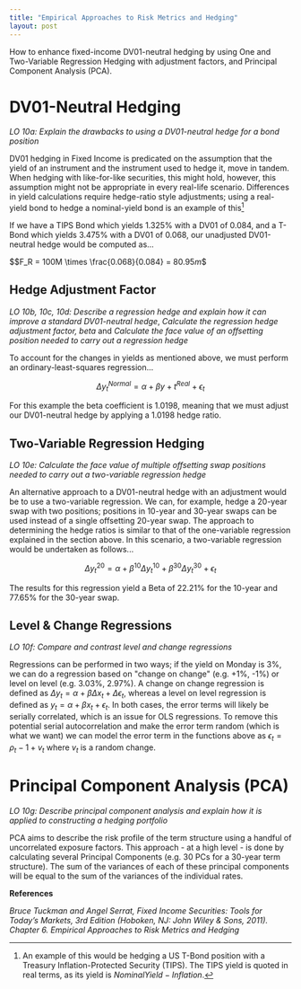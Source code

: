 ```yaml
---
title: "Empirical Approaches to Risk Metrics and Hedging"
layout: post
---
```

How to enhance fixed-income DV01-neutral hedging by using One and Two-Variable Regression Hedging with adjustment factors, and Principal Component Analysis (PCA).

# DV01-Neutral Hedging
*LO 10a: Explain the drawbacks to using a DV01-neutral hedge for a bond position*

DV01 hedging in Fixed Income is predicated on the assumption that the yield of an instrument and the instrument used to hedge it, move in tandem. When hedging with like-for-like securities, this might hold, however, this assumption might not be appropriate in every real-life scenario. Differences in yield calculations require hedge-ratio style adjustments; using a real-yield bond to hedge a nominal-yield bond is an example of this[^1]

[^1]: An example of this would be hedging a US T-Bond position with a Treasury Inflation-Protected Security (TIPS). The TIPS yield is quoted in real terms, as its yield is $Nominal Yield - Inflation$.

If we have a TIPS Bond which yields 1.325% with a DV01 of 0.084, and a T-Bond which yields 3.475% with a DV01 of 0.068, our unadjusted DV01-neutral hedge would be computed as...

$$F_R = 100M \times \frac{0.068}{0.084} = $80.95m$$
 
## Hedge Adjustment Factor
*LO 10b, 10c, 10d: Describe a regression hedge and explain how it can improve a standard DV01-neutral hedge*, *Calculate the regression hedge adjustment factor, beta* and *Calculate the face value of an offsetting position needed to carry out a regression hedge*

To account for the changes in yields as mentioned above, we must perform an ordinary-least-squares regression...

$$\Delta y_t^{Normal} = \alpha + \beta y+t^{Real}+\epsilon_t$$

For this example the beta coefficient is 1.0198, meaning that we must adjust our DV01-neutral hedge by applying a 1.0198 hedge ratio.

## Two-Variable Regression Hedging
*LO 10e: Calculate the face value of multiple offsetting swap positions needed to carry out a two-variable regression hedge*

An alternative approach to a DV01-neutral hedge with an adjustment would be to use a two-variable regression. We can, for example, hedge a 20-year swap with two positions; positions in 10-year and 30-year swaps can be used instead of a single offsetting 20-year swap. The approach to determining the hedge ratios is similar to that of the one-variable regression explained in the section above. In this scenario, a two-variable regression would be undertaken as follows...

$$\Delta y_t^{20} = \alpha + \beta^{10}\Delta y_t^{10} + \beta^{30}\Delta y_t^{30} + \epsilon_t$$

The results for this regression yield a Beta of 22.21% for the 10-year and 77.65% for the 30-year swap.

## Level & Change Regressions
*LO 10f: Compare and contrast level and change regressions*

Regressions can be performed in two ways; if the yield on Monday is 3%, we can do a regression based on "change on change" (e.g. +1%, -1%) or level on level (e.g. 3.03%, 2.97%). A change on change regression is defined as $\Delta y_t = \alpha + \beta \Delta x_t + \Delta \epsilon_t$, whereas a level on level regression is defined as $y_t = \alpha + \beta x_t + \epsilon_t$. In both cases, the error terms will likely be serially correlated, which is an issue for OLS regressions. To remove this potential serial autocorrelation and make the error term random (which is what we want) we can model the error term in the functions above as $\epsilon_t = \rho_t-1 + v_t$ where $v_t$ is a random change.

# Principal Component Analysis (PCA)
*LO 10g: Describe principal component analysis and explain how it is applied to constructing a hedging portfolio*

PCA aims to describe the risk profile of the term structure using a handful of uncorrelated exposure factors. This approach - at a high level - is done by calculating several Principal Components (e.g. 30 PCs for a 30-year term structure). The sum of the variances of each of these principal components will be equal to the sum of the variances of the individual rates. 

__References__

*Bruce Tuckman and Angel Serrat, Fixed Income Securities: Tools for Today’s Markets, 3rd Edition (Hoboken,
NJ: John Wiley & Sons, 2011). Chapter 6. Empirical Approaches to Risk Metrics and Hedging*
